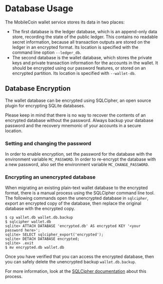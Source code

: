# Database Usage

The MobileCoin wallet service stores its data in two places:
- The first database is the ledger database, which is an append-only data store, recording the state of the public ledger. This contains no readable secret information, because all transaction outputs are stored on the ledger in an encrypted format. Its location is specified with the command line option `--ledger_db`.
- The second database is the wallet database, which stores the private keys and private transaction information for the accounts in the wallet. It should be encrypted using our password features, or stored on an encrypted partition. Its location is specified with `--wallet-db`.

## Database Encryption
The wallet database can be encrypted using SQLCipher, an open source plugin for encrypting SQLite databases.

Please keep in mind that there is no way to recover the contents of an encrypted database without the password. Always backup your database password and the recovery mnemonic of your accounts in a secure location.

### Setting and changing the password
In order to enable encryption, set the password for the database with the environment variable `MC_PASSWORD`. In order to re-encrypt the database with a new password, also set the environment variable `MC_CHANGE_PASSWORD`.

### Encrypting an unencrypted database
When migrating an existing plain-text wallet database to the encrypted format, there is a manual process using the SQLCipher command line tool. The following commands open the unencrypted database in `sqlcipher`, export an encrypted copy of the database, then replace the original database with the encrypted copy.

    $ cp wallet.db wallet.db.backup
    $ sqlcipher wallet.db
    sqlite> ATTACH DATABASE 'encrypted.db' AS encrypted KEY '<your password here>';
    sqlite> SELECT sqlcipher_export('encrypted');
    sqlite> DETACH DATABASE encrypted;
    sqlite> .exit
    $ mv encrypted.db wallet.db

Once you have verified that you can access the encrypted database, then you can safely delete the unencrypted backup `wallet.db.backup`.

For more information, look at the [SQLCipher documentation](https://www.zetetic.net/sqlcipher/sqlcipher-api/#sqlcipher_export) about this process.
